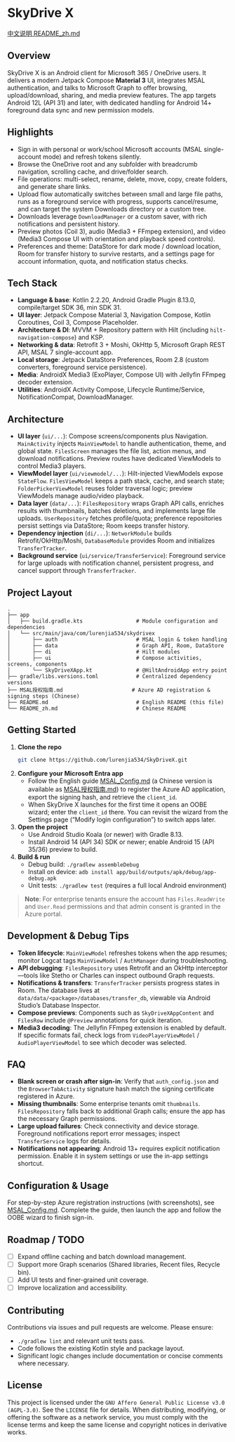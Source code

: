 # SkyDrive X

[中文说明 README_zh.md](README_zh.md)

## Overview

SkyDrive X is an Android client for Microsoft 365 / OneDrive users. It delivers a modern Jetpack Compose **Material 3** UI, integrates MSAL authentication, and talks to Microsoft Graph to offer browsing, upload/download, sharing, and media preview features. The app targets Android 12L (API 31) and later, with dedicated handling for Android 14+ foreground data sync and new permission models.

## Highlights

- Sign in with personal or work/school Microsoft accounts (MSAL single-account mode) and refresh tokens silently.
- Browse the OneDrive root and any subfolder with breadcrumb navigation, scrolling cache, and drive/folder search.
- File operations: multi-select, rename, delete, move, copy, create folders, and generate share links.
- Upload flow automatically switches between small and large file paths, runs as a foreground service with progress, supports cancel/resume, and can target the system Downloads directory or a custom tree.
- Downloads leverage `DownloadManager` or a custom saver, with rich notifications and persistent history.
- Preview photos (Coil 3), audio (Media3 + FFmpeg extension), and video (Media3 Compose UI with orientation and playback speed controls).
- Preferences and theme: DataStore for dark mode / download location, Room for transfer history to survive restarts, and a settings page for account information, quota, and notification status checks.

## Tech Stack

- **Language & base**: Kotlin 2.2.20, Android Gradle Plugin 8.13.0, compile/target SDK 36, min SDK 31.
- **UI layer**: Jetpack Compose Material 3, Navigation Compose, Kotlin Coroutines, Coil 3, Compose Placeholder.
- **Architecture & DI**: MVVM + Repository pattern with Hilt (including `hilt-navigation-compose`) and KSP.
- **Networking & data**: Retrofit 3 + Moshi, OkHttp 5, Microsoft Graph REST API, MSAL 7 single-account app.
- **Local storage**: Jetpack DataStore Preferences, Room 2.8 (custom converters, foreground service persistence).
- **Media**: AndroidX Media3 (ExoPlayer, Compose UI) with Jellyfin FFmpeg decoder extension.
- **Utilities**: AndroidX Activity Compose, Lifecycle Runtime/Service, NotificationCompat, DownloadManager.

## Architecture

- **UI layer** (`ui/...`): Compose screens/components plus Navigation. `MainActivity` injects `MainViewModel` to handle authentication, theme, and global state. `FilesScreen` manages the file list, action menus, and download notifications. Preview routes have dedicated ViewModels to control Media3 players.
- **ViewModel layer** (`ui/viewmodel/...`): Hilt-injected ViewModels expose `StateFlow`. `FilesViewModel` keeps a path stack, cache, and search state; `FolderPickerViewModel` reuses folder traversal logic; preview ViewModels manage audio/video playback.
- **Data layer** (`data/...`): `FilesRepository` wraps Graph API calls, enriches results with thumbnails, batches deletions, and implements large file uploads. `UserRepository` fetches profile/quota; preference repositories persist settings via DataStore; Room keeps transfer history.
- **Dependency injection** (`di/...`): `NetworkModule` builds Retrofit/OkHttp/Moshi, `DatabaseModule` provides Room and initializes `TransferTracker`.
- **Background service** (`ui/service/TransferService`): Foreground service for large uploads with notification channel, persistent progress, and cancel support through `TransferTracker`.

## Project Layout

```text
.
├── app
│   ├── build.gradle.kts                 # Module configuration and dependencies
│   └── src/main/java/com/lurenjia534/skydrivex
│       ├── auth                         # MSAL login & token handling
│       ├── data                         # Graph API, Room, DataStore
│       ├── di                           # Hilt modules
│       ├── ui                           # Compose activities, screens, components
│       └── SkyDriveXApp.kt              # @HiltAndroidApp entry point
├── gradle/libs.versions.toml            # Centralized dependency versions
├── MSAL授权指南.md                      # Azure AD registration & signing steps (Chinese)
├── README.md                            # English README (this file)
└── README_zh.md                         # Chinese README
```

## Getting Started

1. **Clone the repo**
   ```bash
   git clone https://github.com/lurenjia534/SkyDriveX.git
   ```
2. **Configure your Microsoft Entra app**
   - Follow the English guide [MSAL_Config.md](MSAL_Config.md) (a Chinese version is available as [MSAL授权指南.md](MSAL授权指南.md)) to register the Azure AD application, export the signing hash, and retrieve the `client_id`.
   - When SkyDrive X launches for the first time it opens an OOBE wizard; enter the `client_id` there. You can revisit the wizard from the Settings page (“Modify login configuration”) to switch apps later.
3. **Open the project**
   - Use Android Studio Koala (or newer) with Gradle 8.13.
   - Install Android 14 (API 34) SDK or newer; enable Android 15 (API 35/36) preview to build.
4. **Build & run**
   - Debug build: `./gradlew assembleDebug`
   - Install on device: `adb install app/build/outputs/apk/debug/app-debug.apk`
   - Unit tests: `./gradlew test` (requires a full local Android environment)

> **Note**: For enterprise tenants ensure the account has `Files.ReadWrite` and `User.Read` permissions and that admin consent is granted in the Azure portal.

## Development & Debug Tips

- **Token lifecycle**: `MainViewModel` refreshes tokens when the app resumes; monitor Logcat tags `MainViewModel` / `AuthManager` during troubleshooting.
- **API debugging**: `FilesRepository` uses Retrofit and an OkHttp interceptor—tools like Stetho or Charles can inspect outbound Graph requests.
- **Notifications & transfers**: `TransferTracker` persists progress states in Room. The database lives at `data/data/<package>/databases/transfer_db`, viewable via Android Studio’s Database Inspector.
- **Compose previews**: Components such as `SkyDriveXAppContent` and `FilesRow` include `@Preview` annotations for quick iteration.
- **Media3 decoding**: The Jellyfin FFmpeg extension is enabled by default. If specific formats fail, check logs from `VideoPlayerViewModel` / `AudioPlayerViewModel` to see which decoder was selected.

## FAQ

- **Blank screen or crash after sign-in**: Verify that `auth_config.json` and the `BrowserTabActivity` signature hash match the signing certificate registered in Azure.
- **Missing thumbnails**: Some enterprise tenants omit `thumbnails`. `FilesRepository` falls back to additional Graph calls; ensure the app has the necessary Graph permissions.
- **Large upload failures**: Check connectivity and device storage. Foreground notifications report error messages; inspect `TransferService` logs for details.
- **Notifications not appearing**: Android 13+ requires explicit notification permission. Enable it in system settings or use the in-app settings shortcut.

## Configuration & Usage

For step-by-step Azure registration instructions (with screenshots), see [MSAL_Config.md](MSAL_Config.md). Complete the guide, then launch the app and follow the OOBE wizard to finish sign-in.

## Roadmap / TODO

- [ ] Expand offline caching and batch download management.
- [ ] Support more Graph scenarios (Shared libraries, Recent files, Recycle bin).
- [ ] Add UI tests and finer-grained unit coverage.
- [ ] Improve localization and accessibility.

## Contributing

Contributions via issues and pull requests are welcome. Please ensure:
- `./gradlew lint` and relevant unit tests pass.
- Code follows the existing Kotlin style and package layout.
- Significant logic changes include documentation or concise comments where necessary.

## License

This project is licensed under the `GNU Affero General Public License v3.0 (AGPL-3.0)`. See the `LICENSE` file for details. When distributing, modifying, or offering the software as a network service, you must comply with the license terms and keep the same license and copyright notices in derivative works.
